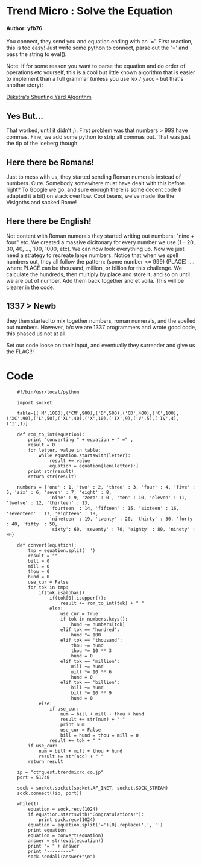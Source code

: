 # Trend Micro : Solve the Equation

#### Author: yfb76

You connect, they send you and equation ending with an '='.  First reaction, this is too easy!  Just write some python to connect, parse out the '=' and pass the string to eval().  

Note: if for some reason you want to parse the equation and do order of operations etc yourself, this is a cool but little known algorithm that is easier to implement than a full grammar (unless you use lex / yacc - but that's another story):

[Dijkstra's Shunting Yard Algorithm](https://en.wikipedia.org/wiki/Shunting-yard_algorithm "Dijkstra's Shunting Yard Algorithm")

Yes But...
-------------

That worked, until it didn't ;).  First problem was that numbers > 999 have commas.  Fine, we add some python to strip all commas out.  That was just the tip of the iceberg though.

Here there be Romans!
--------------------------------

Just to mess with us, they started sending Roman numerals instead of numbers.  Cute.  Somebody somewhere must have dealt with this before right?  To Google we go, and sure enough there is some decent code (I adapted it a bit) on stack overflow.  Cool beans, we've made like the Visigoths and sacked Rome!

Here there be English!
-------------------------------

Not content with Roman numerals they started writing out numbers: "nine + four" etc.  We created a massive dicitonary for every number we use (1 - 20, 30, 40, ..., 100, 1000, etc).  We can now look everything up.  Now we just need a strategy to recreate large numbers.  Notice that when we spell numbers out, they all follow the pattern: (some number <= 999) (PLACE) .... where PLACE can be thousand, million, or billion for this challenge.  We calculate the hundreds, then multiply by place and store it, and so on until we are out of number.  Add them back together and et voila.  This will be clearer in the code.  

1337 > Newb
-------------------

they then started to mix together numbers, roman numerals, and the spelled out numbers.  However, b/c we are 1337 programmers and wrote good code, this phased us not at all.

Set our code loose on their input, and eventually they surrender and give us the FLAG!!!

Code
===

        #!/bin/usr/local/python

        import socket

        table=[('M',1000),('CM',900),('D',500),('CD',400),('C',100),('XC',90),('L',50),('XL',40),('X',10),('IX',9),('V',5),('IV',4),('I',1)]

        def rom_to_int(equation):
            print "converting " + equation + " =" ,
            result = 0
            for letter, value in table:
                while equation.startswith(letter):
                    result += value
                    equation = equation[len(letter):]
            print str(result)
            return str(result)

        numbers = {'one' : 1, 'two' : 2, 'three' : 3, 'four' : 4, 'five' : 5, 'six' : 6, 'seven' : 7, 'eight' : 8,
                    'nine' : 9, 'zero' : 0 , 'ten' : 10, 'eleven' : 11, 'twelve' : 12, 'thirteen' : 13,
                    'fourteen' : 14, 'fifteen' : 15, 'sixteen' : 16, 'seventeen' : 17, 'eighteen' : 18,
                    'nineteen' : 19, 'twenty' : 20, 'thirty' : 30, 'forty' : 40, 'fifty' : 50,
                    'sixty': 60, 'seventy' : 70, 'eighty' : 80, 'ninety' : 90}

        def convert(equation):
            tmp = equation.split(' ')
            result = ""
            bill = 0
            mill = 0
            thou = 0
            hund = 0
            use_cur = False
            for tok in tmp:
                if(tok.isalpha()):
                    if(tok[0].isupper()):
                        result += rom_to_int(tok) + " "
                    else:
                        use_cur = True
                        if tok in numbers.keys():
                            hund += numbers[tok]
                        elif tok == 'hundred':
                            hund *= 100    
                        elif tok == 'thousand':
                            thou += hund
                            thou *= 10 ** 3
                            hund = 0
                        elif tok == 'million':
                            mill += hund
                            mill *= 10 ** 6
                            hund = 0
                        elif tok == 'billion':
                            bill += hund
                            bill *= 10 ** 9
                            hund = 0
                else:
                    if use_cur:
                        num = bill + mill + thou + hund
                        result += str(num) + " "
                        print num
                        use_cur = False
                        bill = hund = thou = mill = 0
                    result += tok + " "
            if use_cur:
                num = bill + mill + thou + hund
                result += str(acc) + " "
            return result

        ip = "ctfquest.trendmicro.co.jp"
        port = 51740

        sock = socket.socket(socket.AF_INET, socket.SOCK_STREAM)
        sock.connect((ip, port))

        while(1):
            equation = sock.recv(1024)
            if equation.startswith("Congratulations!"):
                print sock.recv(1024)
            equation = equation.split('=')[0].replace(',', '')
            print equation
            equation = convert(equation)
            answer = str(eval(equation))
            print "= " + answer
            print "---------"
            sock.sendall(answer+"\n")

